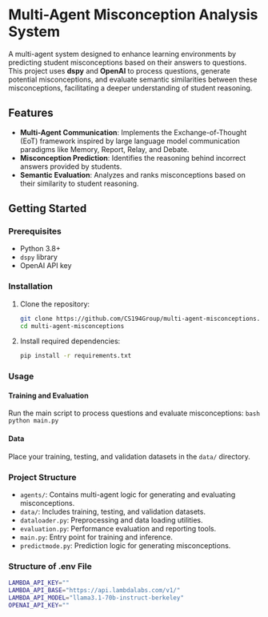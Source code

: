 # Multi-Agent Misconception Analysis System

A multi-agent system designed to enhance learning environments by predicting student misconceptions based on their answers to questions. This project uses **dspy** and **OpenAI** to process questions, generate potential misconceptions, and evaluate semantic similarities between these misconceptions, facilitating a deeper understanding of student reasoning.

## Features

- **Multi-Agent Communication**: Implements the Exchange-of-Thought (EoT) framework inspired by large language model communication paradigms like Memory, Report, Relay, and Debate.
- **Misconception Prediction**: Identifies the reasoning behind incorrect answers provided by students.
- **Semantic Evaluation**: Analyzes and ranks misconceptions based on their similarity to student reasoning.

## Getting Started

### Prerequisites

- Python 3.8+
- `dspy` library
- OpenAI API key

### Installation

1. Clone the repository:

   ```bash
   git clone https://github.com/CS194Group/multi-agent-misconceptions.git
   cd multi-agent-misconceptions
   ```

2. Install required dependencies:
   ```bash
   pip install -r requirements.txt
   ```

### Usage

#### Training and Evaluation

Run the main script to process questions and evaluate misconceptions:
`bash
    python main.py
    `

#### Data

Place your training, testing, and validation datasets in the `data/` directory.

### Project Structure

- `agents/`: Contains multi-agent logic for generating and evaluating misconceptions.
- `data/`: Includes training, testing, and validation datasets.
- `dataloader.py`: Preprocessing and data loading utilities.
- `evaluation.py`: Performance evaluation and reporting tools.
- `main.py`: Entry point for training and inference.
- `predictmode.py`: Prediction logic for generating misconceptions.

### Structure of .env File 
    
```bash
LAMBDA_API_KEY=""
LAMBDA_API_BASE="https://api.lambdalabs.com/v1/"
LAMBDA_API_MODEL="llama3.1-70b-instruct-berkeley"
OPENAI_API_KEY=""
```